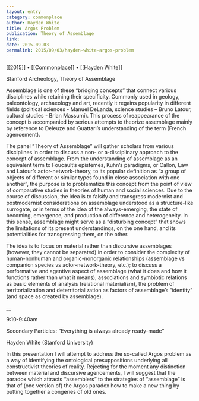 ```yaml
---
layout: entry
category: commonplace
author: Hayden White
title: Argos Problem
publication: Theory of Assemblage
link:
date: 2015-09-03
permalink: 2015/09/03/hayden-white-argos-problem
---
```


[[2015]] • [[Commonplace]] • [[Hayden White]]

Stanford Archeology, Theory of Assemblage

Assemblage is one of these “bridging concepts” that connect various disciplines while retaining their specificity. Commonly used in geology, paleontology, archaeology and art, recently it regains popularity in different fields (political sciences - Manuel DeLanda, science studies – Bruno Latour, cultural studies - Brian Massumi). This process of reappearance of the concept is accompanied by serious attempts to theorize assemblage mainly by reference to Deleuze and Guattari’s understanding of the term (French agencement).

The panel “Theory of Assemblage” will gather scholars from various disciplines in order to discuss a non- or a-disciplinary approach to the concept of assemblage. From the understanding of assemblage as an equivalent term to Foucault’s epistemes, Kuhn’s paradigms, or Callon, Law and Latour’s actor-network-theory, to its popular definition as “a group of objects of different or similar types found in close association with one another”, the purpose is to problematize this concept from the point of view of comparative studies in theories of human and social sciences. Due to the course of discussion, the idea is to falsify and transgress modernist and postmodernist considerations on assemblage understood as a structure-like surrogate, or in terms of the idea of the always-emerging, the state of becoming, emergence, and production of difference and heterogeneity. In this sense, assemblage might serve as a “disturbing concept” that shows the limitations of its present understandings, on the one hand, and its potentialities for transgressing them, on the other.

The idea is to focus on material rather than discursive assemblages (however, they cannot be separated) in order to consider the complexity of human-nonhuman and organic-nonorganic relationships (assemblage vs companion species vs actor-network-theory, etc.); to discuss a performative and agentive aspect of assemblage (what it does and how it functions rather than what it means), associations and symbiotic relations as basic elements of analysis (relational materialism), the problem of territorialization and deterritorialization as factors of assemblage’s “identity” (and space as created by assemblage).

__


9:10-9:40am

Secondary Particles: “Everything is always already ready-made”

Hayden White (Stanford University)

In this presentation I will attempt to address the so-called Argos problem as a way of identifying the ontological presuppositions underlying all constructivist theories of reality. Rejecting for the moment any distinction between material and discursive agencements, I will suggest that the paradox which attracts “assemblers” to the strategies of “assemblage” is that of (one version of) the Argos paradox how to make a new thing by putting together a congeries of old ones.    
